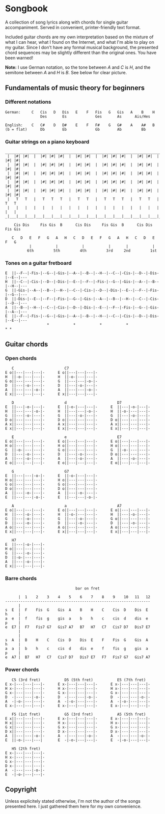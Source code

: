 # Songbook

A collection of song lyrics along with chords for single guitar
accompaniment. Served in convenient, printer-friendly text format.

Included guitar chords are my own interpretation based on the mixture of
what I can hear, what I found on the Internet, and what I'm able to play
on my guitar. Since I don't have any formal musical background, the
presented chord sequences may be slightly different than the original
ones. You have been warned!

**Note:** I use German notation, so the tone between *A* and *C* is *H*,
and the semitone between *A* and *H* is *B*. See below for clear
picture.

## Fundamentals of music theory for beginners

### Different notations

```
German:     C   Cis   D   Dis   E    F   Fis   G   Gis   A    B    H
                Des       Es             Ges       As      Ais/Hes

English:    C   C#    D   D#    E    F   F#    G   G#    A    A#   B
(b = flat)      Db        Eb             Gb        Ab         Bb
```

### Guitar strings on a piano keyboard

```
________________________________________________________________________________
 |  |#| |#|  |  |#| |#| |#|  |  |#| |#|  |  |#| |#| |#|  |  |#| |#|  |  |#| |#|
 |  |#| |#|  |  |#| |#| |#|  |  |#| |#|  |  |#| |#| |#|  |  |#| |#|  |  |#| |#|
 |  |#| |#|  |  |#| |#| |#|  |  |#| |#|  |  |#| |#| |#|  |  |#| |#|  |  |#| |#|
 |  |#| |#|  |  |#| |#| |#|  |  |#| |#|  |  |#| |#| |#|  |  |#| |#|  |  |#| |#|
 |  |#| |#|  |  |#| |#| |#|  |  |#| |#|  |  |#| |#| |#|  |  |#| |#|  |  |#| |#|
 |   T   T   |   T   T   T   |   T   T   |   T   T   T   |   T   T   |   T   T
 |   |   |   |   |   |   |   |   |   |   |   |   |   |   |   |   |   |   |   |
_|___|___|___|___|___|___|___|___|___|___|___|___|___|___|___|___|___|___|___|__

    Cis Dis     Fis Gis  B      Cis Dis     Fis Gis  B      Cis Dis     Fis Gis

   C   D   E   F   G   A   H   C   D   E   F   G   A   H   C   D   E   F   G
           |           |           |           |       |           |
          6th         5th         4th         3rd     2nd         1st
```

### Tones on a guitar fretboard

```
E  ||--F--|-Fis-|--G--|-Gis-|--A--|--B--|--H--|--C--|-Cis-|--D--|-Dis-|--E--|---
H  ||--C--|-Cis-|--D--|-Dis-|--E--|--F--|-Fis-|--G--|-Gis-|--A--|--B--|--H--|---
G  ||-Gis-|--A--|--B--|--H--|--C--|-Cis-|--D--|-Dis-|--E--|--F--|-Fis-|--G--|---
D  ||-Dis-|--E--|--F--|-Fis-|--G--|-Gis-|--A--|--B--|--H--|--C--|-Cis-|--D--|---
A  ||--B--|--H--|--C--|-Cis-|--D--|-Dis-|--E--|--F--|-Fis-|--G--|-Gis-|--A--|---
E  ||--F--|-Fis-|--G--|-Gis-|--A--|--B--|--H--|--C--|-Cis-|--D--|-Dis-|--E--|---
                   *           *           *           *                * *
```

## Guitar chords

### Open chords

```
   C                       C7
E o||---|---|---|-      E o||---|---|---|-
H  ||-o-|---|---|-      H  ||-o-|---|---|-
G o||---|---|---|-      G  ||---|---|-o-|-
D  ||---|-o-|---|-      D  ||---|-o-|---|-
A  ||---|---|-o-|-      A  ||---|---|-o-|-
E x||---|---|---|-      E x||---|---|---|-

   D                       d                       D7
E  ||---|-o-|---|-      E  ||-o-|---|---|-      E  ||---|-o-|---|-
H  ||---|---|-o-|-      H  ||---|---|-o-|-      H  ||-o-|---|---|-
G  ||---|-o-|---|-      G  ||---|-o-|---|-      G  ||---|-o-|---|-
D o||---|---|---|-      D o||---|---|---|-      D o||---|---|---|-
A x||---|---|---|-      A x||---|---|---|-      A x||---|---|---|-
E x||---|---|---|-      E x||---|---|---|-      E x||---|---|---|-

   E                       e                       E7
E o||---|---|---|-      E o||---|---|---|-      E o||---|---|---|-
H o||---|---|---|-      H o||---|---|---|-      H o||---|---|---|-
G  ||-o-|---|---|-      G o||---|---|---|-      G  ||-o-|---|---|-
D  ||---|-o-|---|-      D  ||---|-o-|---|-      D o||---|---|---|-
A  ||---|-o-|---|-      A  ||---|-o-|---|-      A  ||---|-o-|---|-
E o||---|---|---|-      E o||---|---|---|-      E o||---|---|---|-

   G                       G7
E  ||---|---|-o-|-      E  ||-o-|---|---|-
H o||---|---|---|-      H o||---|---|---|-
G o||---|---|---|-      G o||---|---|---|-
D o||---|---|---|-      D o||---|---|---|-
A  ||---|-o-|---|-      A  ||---|-o-|---|-
E  ||---|---|-o-|-      E  ||---|---|-o-|-

   A                       a                       A7
E o||---|---|---|-      E o||---|---|---|-      E o||---|---|---|-
H  ||---|-o-|---|-      H  ||-o-|---|---|-      H  ||---|-o-|---|-
G  ||---|-o-|---|-      G  ||---|-o-|---|-      G o||---|---|---|-
D  ||---|-o-|---|-      D  ||---|-o-|---|-      D  ||---|-o-|---|-
A o||---|---|---|-      A o||---|---|---|-      A o||---|---|---|-
E x||---|---|---|-      E x||---|---|---|-      E x||---|---|---|-

   H7
E  ||---|-o-|---|-
H o||---|---|---|-
G  ||---|-o-|---|-
D  ||-o-|---|---|-
A  ||---|-o-|---|-
E x||---|---|---|-
```

### Barre chords

```
                                bar on fret

      |  1    2    3    4    5    6    7    8    9    10   11   12
------------------------------------------------------------------
      |
s  E  |  F    Fis  G    Gis  A    B    H    C    Cis  D    Dis  E
h     |
a  e  |  f    fis  g    gis  a    b    h    c    cis  d    dis  e
p     |
e  E7 |  F7   Fis7 G7   Gis7 A7   B7   H7   C7   Cis7 D7   Dis7 E7
      |
      |
s  A  |  B    H    C    Cis  D    Dis  E    F    Fis  G    Gis  A
h     |
a  a  |  b    h    c    cis  d    dis  e    f    fis  g    gis  a
p     |
e  A7 |  B7   H7   C7   Cis7 D7   Dis7 E7   F7   Fis7 G7   Gis7 A7
```

### Power chords

```
   C5 (3rd fret)           D5 (5th fret)           E5 (7th fret)
E x-|---|---|---|-      E x-|---|---|---|-      E x-|---|---|---|-
H x-|---|---|---|-      H x-|---|---|---|-      H x-|---|---|---|-
G x-|---|---|---|-      G x-|---|---|---|-      G x-|---|---|---|-
D  -|---|---|-o-|-      D  -|---|---|-o-|-      D  -|---|---|-o-|-
A  -|-o-|---|---|-      A  -|-o-|---|---|-      A  -|-o-|---|---|-
E x-|---|---|---|-      E x-|---|---|---|-      E x-|---|---|---|-

   F5 (1st fret)           G5 (3rd fret)           A5 (5th fret)
E x||---|---|---|-      E x-|---|---|---|-      E x-|---|---|---|-
H x||---|---|---|-      H x-|---|---|---|-      H x-|---|---|---|-
G x||---|---|---|-      G x-|---|---|---|-      G x-|---|---|---|-
D x||---|---|---|-      D x-|---|---|---|-      D x-|---|---|---|-
A  ||---|---|-o-|-      A  -|---|---|-o-|-      A  -|---|---|-o-|-
E  ||-o-|---|---|       E  -|-o-|---|---|-      E  -|-o-|---|---|-

   H5 (2th fret)
E x-|---|---|---|-
H x-|---|---|---|-
G x-|---|---|---|-
D x-|---|---|---|-
A  -|---|---|-o-|-
E  -|-o-|---|---|-
```

## Copyright

Unless explicitely stated otherwise, I'm not the author of the songs
presented here. I just gathered them here for my own convenience.

